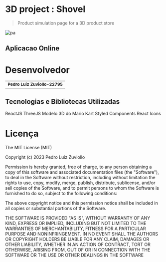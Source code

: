 # 3D project : Shovel

> Product simulation page for a 3D product store
> 
![pa](https://github.com/preduouh/graphc/assets/58116134/2f3cd983-a618-4936-ada2-e7546c71cc55)


## Aplicacao Online


# Desenvolvedor
<table>
  <tr>
    <td align="center">
        <sub>
          <b>Pedro Luiz Zuviollo-22795</b>
        </sub>
    </td>
  </tr>
</table>

## Tecnologias e Bibliotecas Utilizadas
ReactJS
ThreeJS
Modelo 3D do Mario Kart
Styled Components
React Icons

# Licença
The MIT License (MIT)

Copyright (c) 2023 Pedro Luiz Zuviollo

Permission is hereby granted, free of charge, to any person obtaining a copy of this software and associated documentation files (the "Software"), to deal in the Software without restriction, including without limitation the rights to use, copy, modify, merge, publish, distribute, sublicense, and/or sell copies of the Software, and to permit persons to whom the Software is furnished to do so, subject to the following conditions:

The above copyright notice and this permission notice shall be included in all copies or substantial portions of the Software.

THE SOFTWARE IS PROVIDED "AS IS", WITHOUT WARRANTY OF ANY KIND, EXPRESS OR IMPLIED, INCLUDING BUT NOT LIMITED TO THE WARRANTIES OF MERCHANTABILITY, FITNESS FOR A PARTICULAR PURPOSE AND NONINFRINGEMENT. IN NO EVENT SHALL THE AUTHORS OR COPYRIGHT HOLDERS BE LIABLE FOR ANY CLAIM, DAMAGES OR OTHER LIABILITY, WHETHER IN AN ACTION OF CONTRACT, TORT OR OTHERWISE, ARISING FROM, OUT OF OR IN CONNECTION WITH THE SOFTWARE OR THE USE OR OTHER DEALINGS IN THE SOFTWARE
